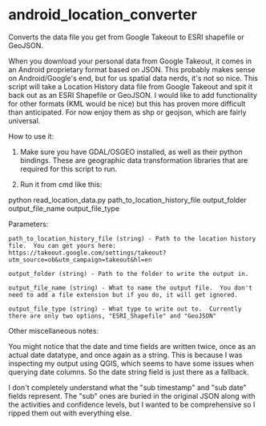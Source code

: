 # android_location_converter
Converts the data file you get from Google Takeout to ESRI shapefile or GeoJSON.

When you download your personal data from Google Takeout, it comes in an Android proprietary format based on JSON.  This probably makes sense on Android/Google's end, but for us spatial data nerds, it's not so nice.  This script will take a Location History data file from Google Takeout and spit it back out as an ESRI Shapefile or GeoJSON.  I would like to add functionality for other formats (KML would be nice) but this has proven more difficult than anticipated.  For now enjoy them as shp or geojson, which are fairly universal.

How to use it:

1. Make sure you have GDAL/OSGEO installed, as well as their python bindings.  These are geographic data transformation libraries that are required for this script to run.

2. Run it from cmd like this:

  python read_location_data.py path_to_location_history_file output_folder output_file_name output_file_type
  
  Parameters:
  
    path_to_location_history_file (string) - Path to the location history file.  You can get yours here: https://takeout.google.com/settings/takeout?utm_source=ob&utm_campaign=takeout&hl=en
  
    output_folder (string) - Path to the folder to write the output in.
  
    output_file_name (string) - What to name the output file.  You don't need to add a file extension but if you do, it will get ignored.
  
    output_file_type (string) - What type to write out to.  Currently there are only two options, "ESRI_Shapefile" and "GeoJSON"
    
Other miscellaneous notes:

You might notice that the date and time fields are written twice, once as an actual date datatype, and once again as a string.  This is because I was inspecting my output using QGIS, which seems to have some issues when querying date columns.  So the date string field is just there as a fallback.

I don't completely understand what the "sub timestamp" and "sub date" fields represent.  The "sub" ones are buried in the original JSON along with the activities and confidence levels, but I wanted to be comprehensive so I ripped them out with everything else.
